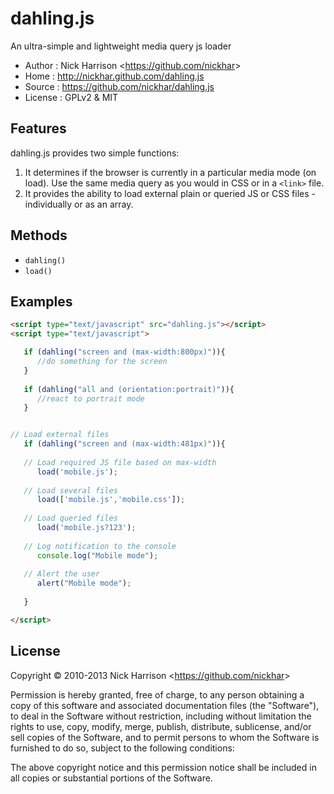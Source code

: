 dahling.js
==========

An ultra-simple and lightweight media query js loader


* Author    : Nick Harrison <<https://github.com/nickhar>>
* Home      : http://nickhar.github.com/dahling.js
* Source    : https://github.com/nickhar/dahling.js
* License   : GPLv2 & MIT

## Features
 
dahling.js provides two simple functions:

 1. It determines if the browser is currently in a particular media mode (on load). Use the same media query as you would in CSS or in a `<link>` file.
 2. It provides the ability to load external plain or queried JS or CSS files - individually or as an array.

## Methods

* `dahling()`
* `load()`


## Examples

```html
<script type="text/javascript" src="dahling.js"></script>
<script type="text/javascript">

   if (dahling("screen and (max-width:800px)")){
      //do something for the screen
   }
	 
   if (dahling("all and (orientation:portrait)")){
      //react to portrait mode
   } 


// Load external files
   if (dahling("screen and (max-width:481px)")){
      
   // Load required JS file based on max-width
      load('mobile.js');
      
   // Load several files
      load(['mobile.js','mobile.css']);
      
   // Load queried files
      load('mobile.js?123');
      
   // Log notification to the console
      console.log("Mobile mode");
      
   // Alert the user
      alert("Mobile mode");
      
   }

</script>
```

## License

Copyright © 2010-2013 Nick Harrison <<https://github.com/nickhar>>

Permission is hereby granted, free of charge, to any person obtaining a copy of 
this software and associated documentation files (the "Software"), to deal in 
the Software without restriction, including without limitation the rights to use, 
copy, modify, merge, publish, distribute, sublicense, and/or sell copies of the 
Software, and to permit persons to whom the Software is furnished to do so, 
subject to the following conditions:

The above copyright notice and this permission notice shall be included in all 
copies or substantial portions of the Software.
